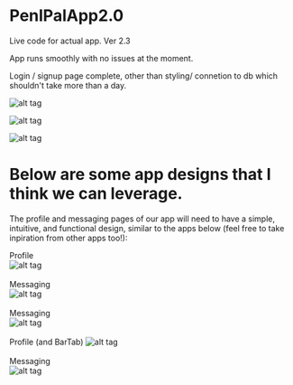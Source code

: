 # PenlPalApp2.0
Live code for actual app. Ver 2.3

App runs smoothly with no issues at the moment. 

Login / signup page complete, other than styling/ connetion to db which shouldn't take more than a day.

![alt tag](https://raw.github.com/bluehack/PenlPalApp2.0/master/pic1.png)

![alt tag](https://raw.github.com/bluehack/PenlPalApp2.0/master/pic2.png)

![alt tag](https://raw.github.com/bluehack/PenlPalApp2.0/master/pic3.png)


# Below are some app designs that I think we can leverage. 

The profile and messaging pages of our app will need to have a simple, intuitive, and functional design, similar to the apps below (feel free to take inpiration from other apps too!):

Profile <br/>
![alt tag](http://i.imgur.com/JbNzrxR.png)<br/><br/>
Messaging<br/>
![alt tag](http://i.imgur.com/JV61ozE.png)<br/><br/>
Messaging<br/>
![alt tag](http://i.imgur.com/ZNi0dt1.png)<br/><br/>
Profile (and BarTab)
![alt tag](http://i.imgur.com/tGD1Rx9.png)<br/><br/>
Messaging<br/>
![alt tag](http://i.imgur.com/LV5INTT.png)<br/><br/>
